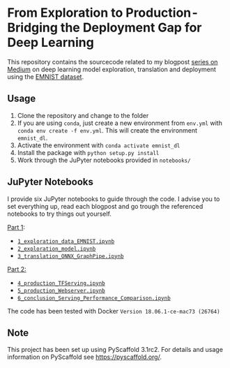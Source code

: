 # From Exploration to Production - Bridging the Deployment Gap for Deep Learning

This repository contains the sourcecode related to my blogpost [series on Medium](https://medium.com/@marcel.kurovski/from-exploration-to-production-bridging-the-deployment-gap-for-deep-learning-8b59a5e1c819) on deep learning model exploration, translation and deployment using the [EMNIST dataset](https://www.nist.gov/itl/iad/image-group/emnist-dataset).

## Usage

1. Clone the repository and change to the folder
2. If you are using `conda`, just create a new environment from  `env.yml` with `conda env create -f env.yml`. This will create the environment `emnist_dl`.
3. Activate the environment with `conda activate emnist_dl`
3. Install the package with `python setup.py install`
4. Work through the JuPyter notebooks provided in `notebooks/`

## JuPyter Notebooks

I provide six JuPyter notebooks to guide through the code. I advise you to set everything up, read each blogpost and go trough the referenced notebooks to try things out yourself.

[Part 1](https://towardsdatascience.com/from-exploration-to-production-bridging-the-deployment-gap-for-deep-learning-8b59a5e1c819):

* [`1_exploration_data_EMNIST.ipynb`](https://github.com/squall-1002/emnist_dl2prod/blob/master/notebooks/1_exploration_data_EMNIST.ipynb)
* [`2_exploration_model.ipynb`](https://github.com/squall-1002/emnist_dl2prod/blob/master/notebooks/2_exploration_model.ipynb)
* [`3_translation_ONNX_GraphPipe.ipynb`](https://github.com/squall-1002/emnist_dl2prod/blob/master/notebooks/3_translation_ONNX_GraphPipe.ipynb)

[Part 2:](https://towardsdatascience.com/from-exploration-to-production-bridging-the-deployment-gap-for-deep-learning-part-2-9e33cc8dfe5e)

* [`4_production_TFServing.ipynb`](https://github.com/squall-1002/emnist_dl2prod/blob/master/notebooks/4_production_TFServing.ipynb)
* [`5_production_Webserver.ipynb`](https://github.com/squall-1002/emnist_dl2prod/blob/master/notebooks/5_production_Webserver.ipynb)
* [`6_conclusion_Serving_Performance_Comparison.ipynb`](https://github.com/squall-1002/emnist_dl2prod/blob/master/notebooks/6_conclusion_Serving_Performance_Comparison.ipynb)

The code has been tested with Docker `Version 18.06.1-ce-mac73 (26764)`

## Note

This project has been set up using PyScaffold 3.1rc2. For details and usage
information on PyScaffold see https://pyscaffold.org/.